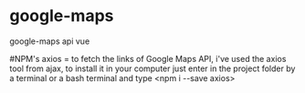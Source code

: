 # google-maps
 google-maps api vue

#NPM's
axios = to fetch the links of Google Maps API, i've used the axios tool from ajax, to install it in your computer just enter in the project folder by a terminal or a bash terminal and type <npm i --save axios> 
